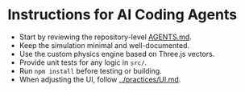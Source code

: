 # Instructions for AI Coding Agents

- Start by reviewing the repository-level [AGENTS.md](../AGENTS.md).
- Keep the simulation minimal and well-documented.
- Use the custom physics engine based on Three.js vectors.
- Provide unit tests for any logic in `src/`.
- Run `npm install` before testing or building.
- When adjusting the UI, follow [../practices/UI.md](../practices/UI.md).
